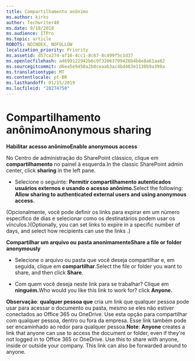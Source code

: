 ```yaml
---
title: Compartilhamento anônimo
ms.author: kirks
author: Techwriter40
ms.date: 9/18/2018
ms.audience: ITPro
ms.topic: article
ROBOTS: NOINDEX, NOFOLLOW
localization_priority: Priority
ms.assetid: d57ca274-af16-4cc1-8c67-8c499f5c1d37
ms.openlocfilehash: a4699122942b6c9f32063709426b4b6e8a61aa82
ms.sourcegitcommit: d6ea5e9458a2b8ceaab3ac4bd483e1130b9a398a
ms.translationtype: MT
ms.contentlocale: pt-BR
ms.lasthandoff: 01/15/2019
ms.locfileid: "28274750"
---
```

# <a name="anonymous-sharing"></a><span data-ttu-id="d50d9-102">Compartilhamento anônimo</span><span class="sxs-lookup"><span data-stu-id="d50d9-102">Anonymous sharing</span></span>

 <span data-ttu-id="d50d9-103">**Habilitar acesso anônimo**</span><span class="sxs-lookup"><span data-stu-id="d50d9-103">**Enable anonymous access**</span></span>
  
<span data-ttu-id="d50d9-104">No Centro de administração do SharePoint clássico, clique em **compartilhamento** no painel à esquerda.</span><span class="sxs-lookup"><span data-stu-id="d50d9-104">In the classic SharePoint admin center, click **sharing** in the left pane.</span></span> 
  
- <span data-ttu-id="d50d9-105">Selecione o seguinte: **Permitir compartilhamento autenticados usuários externos e usando o acesso anônimo.**</span><span class="sxs-lookup"><span data-stu-id="d50d9-105">Select the following: **Allow sharing to authenticated external users and using anonymous access.**</span></span>
  
<span data-ttu-id="d50d9-106">(Opcionalmente, você pode definir os links para expirar em um número específico de dias e selecionar como os destinatários podem usar os vínculos.)</span><span class="sxs-lookup"><span data-stu-id="d50d9-106">(Optionally, you can set links to expire in a specific number of days, and select how recipients can use the links .)</span></span>
    
 <span data-ttu-id="d50d9-107">**Compartilhar um arquivo ou pasta anonimamente**</span><span class="sxs-lookup"><span data-stu-id="d50d9-107">**Share a file or folder anonymously**</span></span>
  
- <span data-ttu-id="d50d9-108">Selecione o arquivo ou pasta que você deseja compartilhar e, em seguida, clique em **compartilhar**.</span><span class="sxs-lookup"><span data-stu-id="d50d9-108">Select the file or folder you want to share, and then click **Share**.</span></span> 
    
- <span data-ttu-id="d50d9-109">Com quem você deseja neste link para se trabalhar? Clique em **ninguém.**</span><span class="sxs-lookup"><span data-stu-id="d50d9-109">Who would you like this link to work for? click **Anyone.**</span></span>
  
 <span data-ttu-id="d50d9-p101">**Observação**: **qualquer pessoa que** cria um link que qualquer pessoa pode usar para acessar o documento ou pasta, mesmo se eles não estiver conectados ao Office 365 ou OneDrive. Use esta opção para compartilhar com qualquer pessoa, dentro ou fora da empresa. Esse link também pode ser encaminhado ao redor para qualquer pessoa.</span><span class="sxs-lookup"><span data-stu-id="d50d9-p101">**Note**: **Anyone** creates a link that anyone can use to access the document or folder, even if they're not logged in to Office 365 or OneDrive. Use this to share with anyone, inside or outside your company. This link can also be forwarded around to anyone.</span></span> 
    

